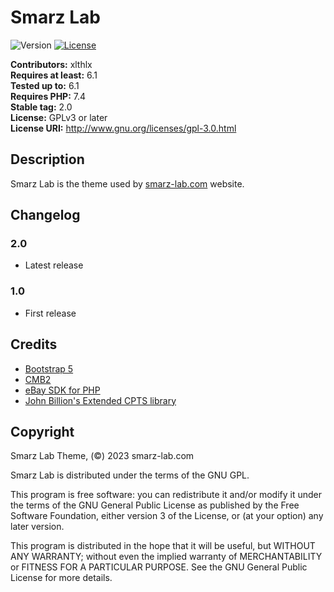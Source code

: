 # Smarz Lab

![Version](https://img.shields.io/badge/version-2.0.0-blueviolet) [![License](https://img.shields.io/badge/license-GPL_v3%2B-blueviolet)](https://github.com/xlthlx/piccioni.london/blob/main/LICENSE)

**Contributors:** xlthlx \
**Requires at least:** 6.1 \
**Tested up to:** 6.1 \
**Requires PHP:** 7.4 \
**Stable tag:** 2.0 \
**License:** GPLv3 or later \
**License URI:** http://www.gnu.org/licenses/gpl-3.0.html

## Description

Smarz Lab is the theme used by [smarz-lab.com](https://smarz-lab.com) website.

## Changelog

### 2.0

* Latest release

### 1.0

* First release

## Credits

- [Bootstrap 5](https://github.com/twbs/bootstrap/releases/tag/v5.1.3)
- [CMB2](https://github.com/CMB2/CMB2)
- [eBay SDK for PHP](https://github.com/BenMorel/ebay-sdk-php)
- [John Billion's Extended CPTS library](https://github.com/johnbillion/extended-cpts)


## Copyright

Smarz Lab Theme, (&copy;) 2023 smarz-lab.com

Smarz Lab is distributed under the terms of the GNU GPL.

This program is free software: you can redistribute it and/or modify
it under the terms of the GNU General Public License as published by
the Free Software Foundation, either version 3 of the License, or
(at your option) any later version.

This program is distributed in the hope that it will be useful,
but WITHOUT ANY WARRANTY; without even the implied warranty of
MERCHANTABILITY or FITNESS FOR A PARTICULAR PURPOSE. See the
GNU General Public License for more details.
